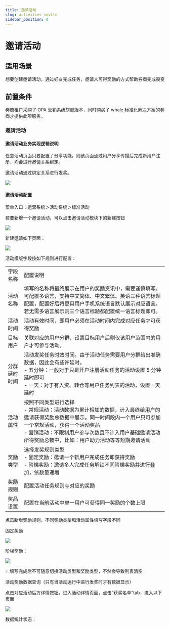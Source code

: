 ```yaml
---
title: 邀请活动
slug: activities-invite
sidebar_position: 0
---
```



# 邀请活动

## 适用场景

想要创建邀请活动，通过好友完成任务，邀请人可得奖励的方式帮助券商完成裂变

## 前置条件

劵商租户采购了 OPA 营销系统旗舰版本，同时购买了 whale 标准化解决方案的券商才提供此项服务。

### 邀请活动

#### 邀请活动业务实现逻辑说明

任意活动页面只要配置了分享功能，则该页面通过用户分享传播后完成新用户注册，均会进行邀请关系绑定。

邀请活动通过绑定关系进行发奖。

<img src="/assets/VwwXbFQWRomkzwx3Ri3cQ1KCnsd.png"/>

#### 邀请活动配置

菜单入口：运营系统＞活动系统＞标准活动

若要新增一个邀请活动，可以点击邀请活动模块下的新建按钮

<img src="/assets/Z3qtbfmCsoxSYdxmbePcBu8snZf.png"/>

新建邀请如下页面：

<img src="/assets/ZfCYb3ZKioEJcSx8XdzcnYCsnsc.png"/>

活动模版字段按如下规则进行配置：

|   |   |
|---|---|
|字段名称 | 配置说明|
|活动名称 | 填写的名称将最终展示在用户的奖励资讯中，需要谨慎填写。可配置多语言，支持中文简体、中文繁体、英语三种语言标题配置，配置好后将更具用户手机系统语言默认展示对应语言。若无需多语言展示则三个语言标题都配置统一语言标题即可。|
|活动时间 | 活动有效时间，即用户必须在活动时间内完成对应任务才可获得奖励|
|目标用户 | 关联对应的用户分群，设置目标用户后则仅该用户范围内的用户才可参与活动。|
|分群延时时间 | 活动发奖任务时效时间。由于活动任务需要用户分群给出准确数据，因此会有些许延时。<br/>- 五分钟：一般对于只是开户注册活动任务的活动设置 5 分钟延时即可<br/>- 一天：对于有入资、转仓等用户任务列表的活动，设置一天延时|
|活动属性 | 按照不同类型进行选择<br/>- 常规活动：活动数据为累计相加的数据，计入最终给用户的邀请获得奖励总数据中展示。同一时间段内一个用户只可参加一个常规活动，获得一个活动奖品<br/>- 营销活动：不限制用户参与次数且不计入用户基础邀请活动所得奖励总数中，比如：用户助力活动等等短期邀请活动|
|奖励类型 | 选择发奖规则类型<br/>- 固定奖励：邀请一个新用户完成任务即获得奖励<br/>- 阶梯奖励：邀请多人完成任务解锁不同阶梯奖励并进行叠加，依数量递增|
|奖励规则 | 配置活动任务规则与对应的奖励|
|奖品设置 | 配置在当前活动中单一用户可获得同一奖励的个数上限|

点击新增奖励规则，不同奖励类型和活动属性填写字段不同

固定奖励

<img src="/assets/NGAebX7wQoFWy9xWDWZcBeQkn9b.png"/>

阶梯奖励：

<img src="/assets/CaXobHvMkoaib0xlJljcB0LLnAc.png"/>

<div class="callout callout-bg-2 callout-border-2">
<p>💡 填写完成后不可随意切换活动类型和奖励类型，不然会导致列表清空</p>
</div>

活动奖励数据查询（只有当活动运行中进行发奖时才有数据显示）

点击对应活动后方详情按钮，进入活动详情页面，点击“获奖名单”tab，进入以下页面

<img src="/assets/FTqKbWI4SoNQPJxO6OGcNRDznff.png"/>

数据统计状态：

